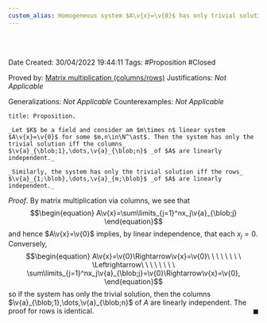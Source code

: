 ```yaml
---
custom_alias: Homogeneous system $A\v{x}=\v{0}$ has only trivial solution $\Leftrightarrow$ columns$\slash$rows of $A$ are linearly independent
---
```


<br />
<br />

Date Created: 30/04/2022 19:44:11
Tags: #Proposition #Closed

Proved by: [Matrix multiplication (columns$\slash$rows)](Matrix%20multiplication%20(columns%20and%20rows).md)
Justifications: _Not Applicable_

Generalizations: _Not Applicable_
Counterexamples: _Not Applicable_

``` ad-Proposition
title: Proposition.

_Let $K$ be a field and consider am $m\times n$ linear system $A\v{x}=\v{0}$ for some $m,n\in\N^\ast$. Then the system has only the trivial solution iff the columns_ $\v{a}_{\blob;1},\dots,\v{a}_{\blob;n}$ _of $A$ are linearly independent._

_Similarly, the system has only the trivial solution iff the rows_ $\v{a}_{1;\blob},\dots,\v{a}_{m;\blob}$ _of $A$ are linearly independent._

```

_Proof_. By matrix multiplication via columns, we see that
$$\begin{equation}
    A\v{x}=\sum\limits_{j=1}^nx_j\v{a}_{\blob;j}
\end{equation}$$
and hence $A\v{x}=\v{0}$ implies, by linear independence, that each $x_j=0$. Conversely,
$$\begin{equation}
    A\v{x}=\v{0}\Rightarrow\v{x}=\v{0}\ \ \ \ \ \ \ \ \Leftrightarrow\ \ \ \ \ \ \ \ \sum\limits_{j=1}^nx_j\v{a}_{\blob;j}=\v{0}\Rightarrow\v{x}=\v{0},
\end{equation}$$
so if the system has only the trivial solution, then the columns $\v{a}_{\blob;1},\dots,\v{a}_{\blob;n}$ of $A$ are linearly independent. The proof for rows is identical.<span style="float:right;">$\blacksquare$</span>

